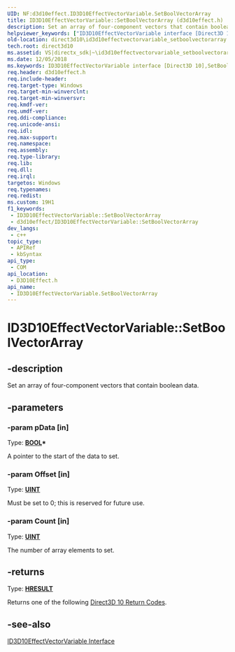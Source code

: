 ```yaml
---
UID: NF:d3d10effect.ID3D10EffectVectorVariable.SetBoolVectorArray
title: ID3D10EffectVectorVariable::SetBoolVectorArray (d3d10effect.h)
description: Set an array of four-component vectors that contain boolean data.
helpviewer_keywords: ["ID3D10EffectVectorVariable interface [Direct3D 10]","SetBoolVectorArray method","ID3D10EffectVectorVariable.SetBoolVectorArray","ID3D10EffectVectorVariable::SetBoolVectorArray","SetBoolVectorArray","SetBoolVectorArray method [Direct3D 10]","SetBoolVectorArray method [Direct3D 10]","ID3D10EffectVectorVariable interface","d3d10effect/ID3D10EffectVectorVariable::SetBoolVectorArray","d898b40d-7046-3bfa-967a-dd167091c829","direct3d10.id3d10effectvectorvariable_setboolvectorarray"]
old-location: direct3d10\id3d10effectvectorvariable_setboolvectorarray.htm
tech.root: direct3d10
ms.assetid: VS|directx_sdk|~\id3d10effectvectorvariable_setboolvectorarray.htm
ms.date: 12/05/2018
ms.keywords: ID3D10EffectVectorVariable interface [Direct3D 10],SetBoolVectorArray method, ID3D10EffectVectorVariable.SetBoolVectorArray, ID3D10EffectVectorVariable::SetBoolVectorArray, SetBoolVectorArray, SetBoolVectorArray method [Direct3D 10], SetBoolVectorArray method [Direct3D 10],ID3D10EffectVectorVariable interface, d3d10effect/ID3D10EffectVectorVariable::SetBoolVectorArray, d898b40d-7046-3bfa-967a-dd167091c829, direct3d10.id3d10effectvectorvariable_setboolvectorarray
req.header: d3d10effect.h
req.include-header: 
req.target-type: Windows
req.target-min-winverclnt: 
req.target-min-winversvr: 
req.kmdf-ver: 
req.umdf-ver: 
req.ddi-compliance: 
req.unicode-ansi: 
req.idl: 
req.max-support: 
req.namespace: 
req.assembly: 
req.type-library: 
req.lib: 
req.dll: 
req.irql: 
targetos: Windows
req.typenames: 
req.redist: 
ms.custom: 19H1
f1_keywords:
 - ID3D10EffectVectorVariable::SetBoolVectorArray
 - d3d10effect/ID3D10EffectVectorVariable::SetBoolVectorArray
dev_langs:
 - c++
topic_type:
 - APIRef
 - kbSyntax
api_type:
 - COM
api_location:
 - D3D10Effect.h
api_name:
 - ID3D10EffectVectorVariable.SetBoolVectorArray
---
```


# ID3D10EffectVectorVariable::SetBoolVectorArray


## -description

Set an array of four-component vectors that contain boolean data.

## -parameters

### -param pData [in]

Type: <b><a href="https://docs.microsoft.com/windows/desktop/WinProg/windows-data-types">BOOL</a>*</b>

A pointer to the start of the data to set.

### -param Offset [in]

Type: <b><a href="https://docs.microsoft.com/windows/desktop/WinProg/windows-data-types">UINT</a></b>

Must be set to 0; this is reserved for future use.

### -param Count [in]

Type: <b><a href="https://docs.microsoft.com/windows/desktop/WinProg/windows-data-types">UINT</a></b>

The number of array elements to set.

## -returns

Type: <b><a href="/windows/win32/com/structure-of-com-error-codes">HRESULT</a></b>

Returns one of the following <a href="https://docs.microsoft.com/windows/desktop/direct3d10/d3d10-graphics-reference-returnvalues">Direct3D 10 Return Codes</a>.

## -see-also

<a href="https://docs.microsoft.com/windows/desktop/api/d3d10effect/nn-d3d10effect-id3d10effectvectorvariable">ID3D10EffectVectorVariable Interface</a>


